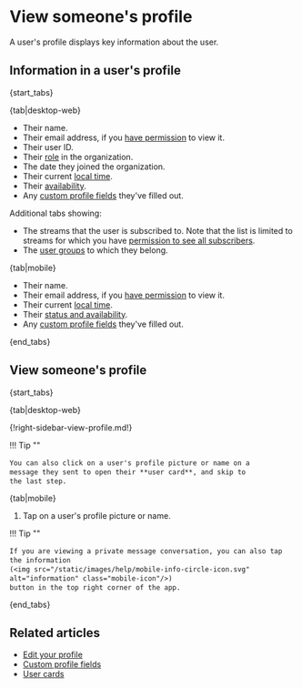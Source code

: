 # View someone's profile

A user's profile displays key information about the user.

## Information in a user's profile

{start_tabs}

{tab|desktop-web}

- Their name.
- Their email address, if you [have
  permission](/help/configure-email-visibility) to view it.
- Their user ID.
- Their [role](/help/roles-and-permissions) in the organization.
- The date they joined the organization.
- Their current [local time](/help/change-your-timezone).
- Their [availability](/help/status-and-availability#availability).
- Any [custom profile fields](/help/custom-profile-fields) they've filled out.

Additional tabs showing:

- The streams that the user is subscribed to. Note that the list is limited to
  streams for which you have [permission to see all
  subscribers](/help/stream-permissions).
- The [user groups](/help/user-groups) to which they belong.

{tab|mobile}

- Their name.
- Their email address, if you [have
  permission](/help/configure-email-visibility) to view it.
- Their current [local time](/help/change-your-timezone).
- Their [status and availability](/help/status-and-availability).
- Any [custom profile fields](/help/custom-profile-fields) they've filled out.

{end_tabs}

## View someone's profile

{start_tabs}

{tab|desktop-web}

{!right-sidebar-view-profile.md!}

!!! Tip ""

    You can also click on a user's profile picture or name on a
    message they sent to open their **user card**, and skip to
    the last step.

{tab|mobile}

1. Tap on a user's profile picture or name.

!!! Tip ""

    If you are viewing a private message conversation, you can also tap the information
    (<img src="/static/images/help/mobile-info-circle-icon.svg" alt="information" class="mobile-icon"/>)
    button in the top right corner of the app.

{end_tabs}

## Related articles

* [Edit your profile](/help/edit-your-profile)
* [Custom profile fields](/help/custom-profile-fields)
* [User cards](/help/user-cards)
